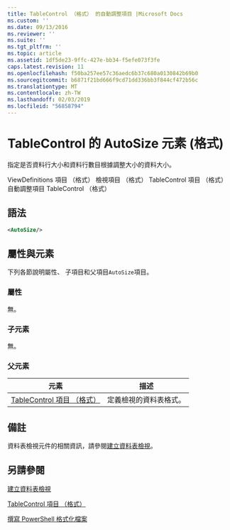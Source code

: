 ```yaml
---
title: TableControl （格式） 的自動調整項目 |Microsoft Docs
ms.custom: ''
ms.date: 09/13/2016
ms.reviewer: ''
ms.suite: ''
ms.tgt_pltfrm: ''
ms.topic: article
ms.assetid: 1df5de23-9ffc-427e-bb34-f5efe073f3fe
caps.latest.revision: 11
ms.openlocfilehash: f50ba257ee57c36aedc6b37c680a0130842b69b0
ms.sourcegitcommit: b6871f21bd666f9cd71dd336bb3f844cf472b56c
ms.translationtype: MT
ms.contentlocale: zh-TW
ms.lasthandoff: 02/03/2019
ms.locfileid: "56858794"
---
```

# <a name="autosize-element-for-tablecontrol-format"></a>TableControl 的 AutoSize 元素 (格式)

指定是否資料行大小和資料行數目根據調整大小的資料大小。

ViewDefinitions 項目 （格式） 檢視項目 （格式） TableControl 項目 （格式） 自動調整項目 TableControl （格式）

## <a name="syntax"></a>語法

```xml
<AutoSize/>
```

## <a name="attributes-and-elements"></a>屬性與元素

下列各節說明屬性、 子項目和父項目`AutoSize`項目。

### <a name="attributes"></a>屬性

無。

### <a name="child-elements"></a>子元素

無。

### <a name="parent-elements"></a>父元素

|元素|描述|
|-------------|-----------------|
|[TableControl 項目 （格式）](./tablecontrol-element-format.md)|定義檢視的資料表格式。|

## <a name="remarks"></a>備註

資料表檢視元件的相關資訊，請參閱[建立資料表檢視](./creating-a-table-view.md)。

## <a name="see-also"></a>另請參閱

[建立資料表檢視](./creating-a-table-view.md)

[TableControl 項目 （格式）](./tablecontrol-element-format.md)

[撰寫 PowerShell 格式化檔案](./writing-a-powershell-formatting-file.md)

